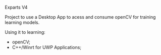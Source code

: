 Exparts V4

Project to use a Desktop App to acess and consume openCV for training learning models. 

Using it to learning:
- openCV;
- C++/Winrt for UWP Applications;
